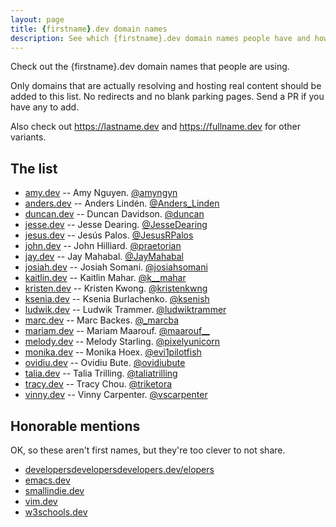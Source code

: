 ```yaml
---
layout: page
title: {firstname}.dev domain names
description: See which {firstname}.dev domain names people have and how they're using them.
---
```


Check out the {firstname}.dev domain names that people are using.

Only domains that are actually resolving and hosting real content should be added to this list. No redirects and no blank parking pages. Send a PR if you have any to add.

Also check out <https://lastname.dev> and <https://fullname.dev> for other variants.

## The list

* [amy.dev](https://amy.dev) -- Amy Nguyen.  [@amyngyn](https://twitter.com/amyngyn)
* [anders.dev](https://anders.dev) -- Anders Lindén.  [@Anders_Linden](https://twitter.com/Anders_Linden)
* [duncan.dev](https://duncan.dev) -- Duncan Davidson.  [@duncan](https://twitter.com/duncan)
* [jesse.dev](https://jesse.dev) -- Jesse Dearing.  [@JesseDearing](https://twitter.com/JesseDearing)
* [jesus.dev](https://jesus.dev) -- Jesús Palos. [@JesusRPalos](https://twitter.com/JesusRPalos)
* [john.dev](https://john.dev) -- John Hilliard.  [@praetorian](https://twitter.com/praetorian)
* [jay.dev](https://jay.dev) -- Jay Mahabal.  [@JayMahabal](https://twitter.com/JayMahabal)
* [josiah.dev](https://josiah.dev) -- Josiah Somani.  [@josiahsomani](https://twitter.com/josiahsomani)
* [kaitlin.dev](https://kaitlin.dev) -- Kaitlin Mahar. [@k__mahar](https://twitter.com/k__mahar)
* [kristen.dev](https://kristen.dev) -- Kristen Kwong. [@kristenkwng](https://twitter.com/kristenkwng)
* [ksenia.dev](https://ksenia.dev) -- Ksenia Burlachenko. [@ksenish](https://twitter.com/ksenish)
* [ludwik.dev](https://ludwik.dev) -- Ludwik Trammer. [@ludwiktrammer](https://twitter.com/ludwiktrammer)
* [marc.dev](https://marc.dev) -- Marc Backes.  [@\_marcba](https://twitter.com/_marcba)
* [mariam.dev](https://mariam.dev) -- Mariam Maarouf. [@maarouf__](https://twitter.com/maarouf__)
* [melody.dev](https://melody.dev) -- Melody Starling.  [@pixelyunicorn](https://twitter.com/pixelyunicorn)
* [monika.dev](https://monika.dev) -- Monika Hoex. [@evi1pilotfish](https://twitter.com/evi1pilotfish)
* [ovidiu.dev](https://ovidiu.dev) -- Ovidiu Bute.  [@ovidiubute](https://twitter.com/ovidiubute)
* [talia.dev](https://talia.dev) -- Talia Trilling.  [@taliatrilling](https://twitter.com/taliatrilling)
* [tracy.dev](https://tracy.dev) -- Tracy Chou.  [@triketora](https://twitter.com/triketora)
* [vinny.dev](https://vinny.dev) -- Vinny Carpenter.  [@vscarpenter](https://twitter.com/vscarpenter)

## Honorable mentions

OK, so these aren't first names, but they're too clever to not share.

* [developersdevelopersdevelopers.dev/elopers](https://developersdevelopersdevelopers.dev/elopers)
* [emacs.dev](https://emacs.dev)
* [smallindie.dev](https://smallindie.dev)
* [vim.dev](https://vim.dev)
* [w3schools.dev](https://w3schools.dev)
